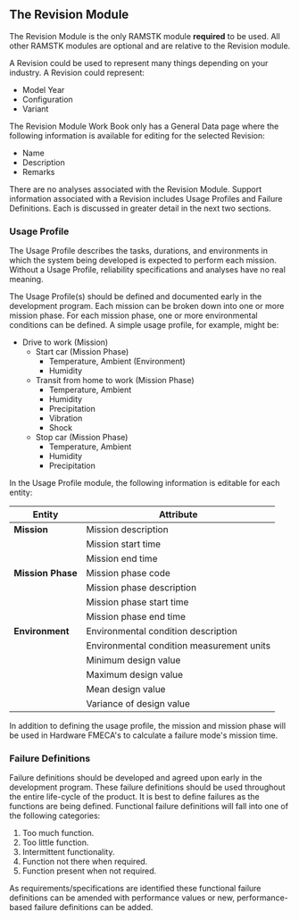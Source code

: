 ## The Revision Module

The Revision Module is the only RAMSTK module **required** to be
used.  All other RAMSTK modules are optional and are relative to the Revision
module.

A Revision could be used to represent many things depending on your industry.
A Revision could represent:

* Model Year
* Configuration
* Variant

The Revision Module Work Book only has a General Data page where the following
information is available for editing for the selected Revision:

* Name
* Description
* Remarks

There are no analyses associated with the Revision Module.  Support
information associated with a Revision includes Usage Profiles and Failure
Definitions.  Each is discussed in greater detail in the next two sections.

### Usage Profile

The Usage Profile describes the tasks, durations, and environments in
which the system being developed is expected to perform each mission.  Without
a Usage Profile, reliability specifications and analyses have no real meaning.

The Usage Profile(s) should be defined and documented early in the
development program.  Each mission can be broken down into one or more mission
phase.  For each mission phase, one or more environmental conditions can be
defined.  A simple usage profile, for example, might be:

* Drive to work (Mission)
  + Start car (Mission Phase)
    - Temperature, Ambient (Environment)
    - Humidity
  + Transit from home to work (Mission Phase)
    - Temperature, Ambient
    - Humidity
    - Precipitation
    - Vibration
    - Shock
  + Stop car (Mission Phase)
    - Temperature, Ambient
    - Humidity
    - Precipitation

In the Usage Profile module, the following information is editable
for each entity:


| **Entity**        | **Attribute**                             |
| ----------------- | ----------------------------------------- |
| **Mission**       | Mission description                       |
|                   | Mission start time                        |
|                   | Mission end time                          |
| **Mission Phase** | Mission phase code                        |
|                   | Mission phase description                 |
|                   | Mission phase start time                  |
|                   | Mission phase end time                    |
| **Environment**   | Environmental condition description       |
|                   | Environmental condition measurement units |
|                   | Minimum design value                      |
|                   | Maximum design value                      |
|                   | Mean design value                         |
|                   | Variance of design value                  |

In addition to defining the usage profile, the mission and mission
phase will be used in Hardware FMECA's to calculate a failure mode's mission
time.

### Failure Definitions

Failure definitions should be developed and agreed upon early in the
development program.  These failure definitions should be used throughout the
entire life-cycle of the product.  It is best to define failures as the
functions are being defined.  Functional failure definitions will fall into one
of the following categories:

1. Too much function.
2. Too little function.
3. Intermittent functionality.
4. Function not there when required.
5. Function present when not required.

As requirements/specifications are identified these functional
failure definitions can be amended with performance values or new,
performance-based failure definitions can be added.
